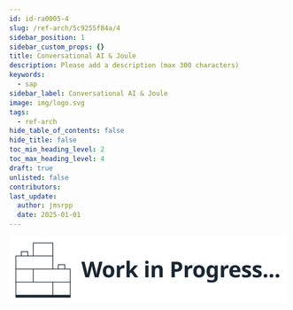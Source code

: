 ```yaml
---
id: id-ra0005-4
slug: /ref-arch/5c9255f84a/4
sidebar_position: 1
sidebar_custom_props: {}
title: Conversational AI & Joule
description: Please add a description (max 300 characters)
keywords:
  - sap
sidebar_label: Conversational AI & Joule
image: img/logo.svg
tags:
  - ref-arch
hide_table_of_contents: false
hide_title: false
toc_min_heading_level: 2
toc_max_heading_level: 4
draft: true
unlisted: false
contributors:
last_update:
  author: jmsrpp
  date: 2025-01-01
---
```


<em>![Work In Progress](../../../images/wip1.svg)</em>